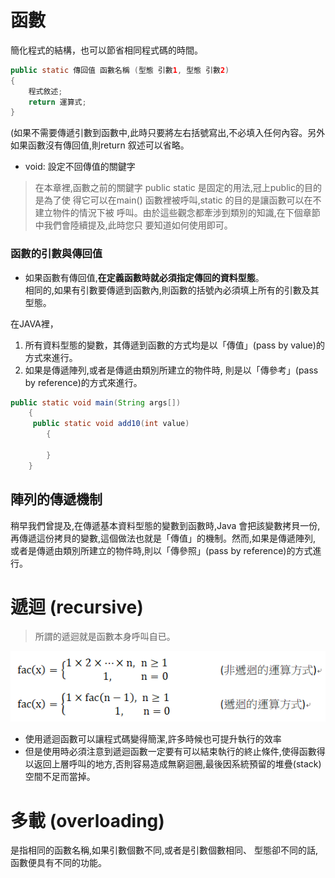 # 函數

簡化程式的結構，也可以節省相同程式碼的時間。

```java
public static 傳回值 函數名稱 (型態 引數1, 型態 引數2)
{
    程式敘述;
    return 運算式;
}
```
(如果不需要傳遞引數到函數中,此時只要將左右括號寫出,不必填入任何內容。另外 如果函數沒有傳回值,則return 叙述可以省略。

* void: 設定不回傳值的關鍵字

> 在本章裡,函數之前的關鍵字 public static 是固定的用法,冠上public的目的是為了使 得它可以在main() 函數裡被呼叫,static 的目的是讓函數可以在不建立物件的情況下被 呼叫。由於這些觀念都牽涉到類別的知識,在下個章節中我們會陸續提及,此時您只 要知道如何使用即可。

### 函數的引數與傳回值

* 如果函數有傳回值,**在定義函數時就必須指定傳回的資料型態**。  
相同的,如果有引數要傳遞到函數內,則函數的括號內必須填上所有的引數及其型態。

在JAVA裡，
1. 所有資料型態的變數，其傳遞到函數的方式均是以「傳值」(pass by value)的方式來進行。
2. 如果是傳遞陣列,或者是傳遞由類別所建立的物件時, 則是以「傳參考」(pass by reference)的方式來進行。
    
```java
public static void main(String args[])
    {
     public static void add10(int value)
        {

        }
    }
```

## 陣列的傳遞機制

稍早我們曾提及,在傳遞基本資料型態的變數到函數時,Java 會把該變數拷貝一份, 再傳遞這份拷貝的變數,這個做法也就是「傳值」的機制。然而,如果是傳遞陣列, 或者是傳遞由類別所建立的物件時,則以「傳參照」(pass by reference)的方式進行。


# 遞迴 (recursive)
> 所謂的遞迴就是函數本身呼叫自已。

![](../assets/7-1.png)  
  
* 使用遞迴函數可以讓程式碼變得簡潔,許多時候也可提升執行的效率
* 但是使用時必須注意到遞迴函數一定要有可以結束執行的終止條件,使得函數得以返回上層呼叫的地方,否則容易造成無窮迴圈,最後因系統預留的堆疊(stack)空間不足而當掉。

# 多載 (overloading)

是指相同的函數名稱,如果引數個數不同,或者是引數個數相同、 型態卻不同的話,函數便具有不同的功能。


